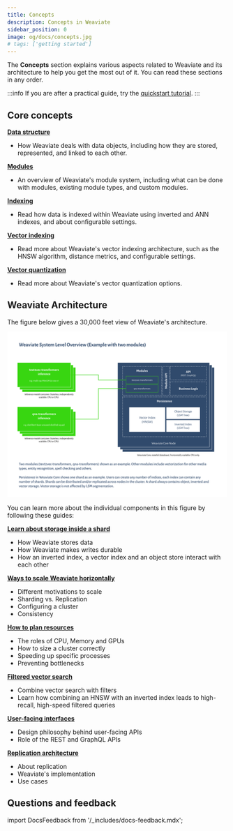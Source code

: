 ```yaml
---
title: Concepts
description: Concepts in Weaviate
sidebar_position: 0
image: og/docs/concepts.jpg
# tags: ['getting started']
---
```



<!-- :::caution Migrated From:
- `Core knowledge`
  - `Data objects` from `Core knowledge/Basics`
  - `Modules`: Combines theoretical explanations from `Configuration/Modules` + `Modules/Index`
- `Architecture`
- `Vector indexing` from `Vector Index (ANN) Plugins:Index` + `HNSW`
  - Note: Configuration options from `HNSW` are now in `References: Configuration/Vector index#How to configure HNSW`
::: -->

The **Concepts** section explains various aspects related to Weaviate and its architecture to help you get the most out of it. You can read these sections in any order.

:::info
If you are after a practical guide, try the [quickstart tutorial](/weaviate/quickstart/index.md).
:::

## Core concepts

**[Data structure](./data.md)**

- How Weaviate deals with data objects, including how they are stored, represented, and linked to each other.

**[Modules](./modules.md)**

- An overview of Weaviate's module system, including what can be done with modules, existing module types, and custom modules.

**[Indexing](./indexing.md)**

- Read how data is indexed within Weaviate using inverted and ANN indexes, and about configurable settings.

**[Vector indexing](./vector-index.md)**

- Read more about Weaviate's vector indexing architecture, such as the HNSW algorithm, distance metrics, and configurable settings.

**[Vector quantization](./vector-quantization.md)**

- Read more about Weaviate's vector quantization options.

## Weaviate Architecture

The figure below gives a 30,000 feet view of Weaviate's architecture.

[![Weaviate module APIs overview](./img/weaviate-architecture-overview.svg "Weaviate System and Architecture Overview")](./img/weaviate-architecture-overview.svg)

You can learn more about the individual components in this figure by following these guides:

**[Learn about storage inside a shard](./storage.md)**
  * How Weaviate stores data
  * How Weaviate makes writes durable
  * How an inverted index, a vector index and an object store interact with each other

**[Ways to scale Weaviate horizontally](./cluster.md)**
  * Different motivations to scale
  * Sharding vs. Replication
  * Configuring a cluster
  * Consistency

**[How to plan resources](./resources.md)**
  * The roles of CPU, Memory and GPUs
  * How to size a cluster correctly
  * Speeding up specific processes
  * Preventing bottlenecks

**[Filtered vector search](./filtering.md)**
  * Combine vector search with filters
  * Learn how combining an HNSW with an inverted index leads to high-recall, high-speed filtered queries

**[User-facing interfaces](./interface.md)**
  * Design philosophy behind user-facing APIs
  * Role of the REST and GraphQL APIs

**[Replication architecture](./replication-architecture/index.md)**
  * About replication
  * Weaviate's implementation
  * Use cases


## Questions and feedback

import DocsFeedback from '/_includes/docs-feedback.mdx';

<DocsFeedback/>

